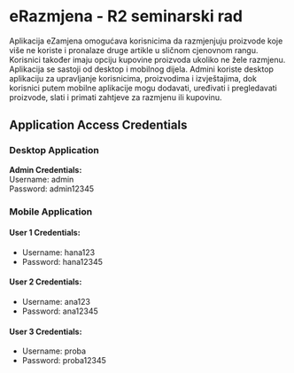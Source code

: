 # eRazmjena - R2 seminarski rad

Aplikacija eZamjena omogućava korisnicima da razmjenjuju proizvode koje više ne koriste i pronalaze druge artikle u sličnom cjenovnom rangu. Korisnici također imaju opciju kupovine proizvoda ukoliko ne žele razmjenu. Aplikacija se sastoji od desktop i mobilnog dijela. Admini koriste desktop aplikaciju za upravljanje korisnicima, proizvodima i izvještajima, dok korisnici putem mobilne aplikacije mogu dodavati, uređivati i pregledavati proizvode, slati i primati zahtjeve za razmjenu ili kupovinu.

## Application Access Credentials

### Desktop Application

**Admin Credentials:**  
Username: admin  
Password: admin12345

### Mobile Application

#### User 1 Credentials:
- Username: hana123
- Password: hana12345

#### User 2 Credentials:
- Username: ana123
- Password: ana12345

#### User 3 Credentials:
- Username: proba
- Password: proba12345

